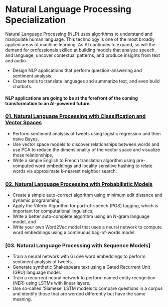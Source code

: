 # Natural Language Processing Specialization
Natural Language Processing (NLP) uses algorithms to understand and manipulate human language. 
This technology is one of the most broadly applied areas of machine learning. 
As AI continues to expand, so will the demand for professionals skilled at building models that analyze speech and language, uncover contextual patterns, and produce insights from text and audio.

- Design NLP applications that perform question-answering and sentiment analysis.
- Create tools to translate languages and summarize text, and even build chatbots. 

#### NLP applications are going to be at the forefront of the coming transformation to an AI-powered future.

### [01. Natural Language Processing with Classification and Vector Spaces](https://github.com/udaypratapyati/DeepLearning_With_Tensorflow2/tree/master/06.Natural-Language-Processing-Specialization/01.Natural%20Language%20Processing%20with%20Classification%20and%20Vector%20Spaces)
- Perform sentiment analysis of tweets using logistic regression and then naïve Bayes, 
- Use vector space models to discover relationships between words and use PCA to reduce the dimensionality of the vector space and visualize those relationships, 
- Write a simple English to French translation algorithm using pre-computed word embeddings and locality sensitive hashing to relate words via approximate k-nearest neighbor search.

### [02. Natural Language Processing with Probabilistic Models](https://github.com/udaypratapyati/DeepLearning_With_Tensorflow2/tree/master/06.Natural-Language-Processing-Specialization/02.Natural%20Language%20Processing%20with%20Probabilistic%20Models)
- Create a simple auto-correct algorithm using minimum edit distance and dynamic programming,
- Apply the Viterbi Algorithm for part-of-speech (POS) tagging, which is important for computational linguistics,
- Write a better auto-complete algorithm using an N-gram language model, and 
- Write your own Word2Vec model that uses a neural network to compute word embeddings using a continuous bag-of-words model.

### [03. Natural Language Processing with Sequence Models]
- Train a neural network with GLoVe word embeddings to perform sentiment analysis of tweets.
- Generate synthetic Shakespeare text using a Gated Recurrent Unit (GRU) language model.
- Train a recurrent neural network to perform named entity recognition (NER) using LSTMs with linear layers.
- Use so-called ‘Siamese’ LSTM models to compare questions in a corpus and identify those that are worded differently but have the same meaning.